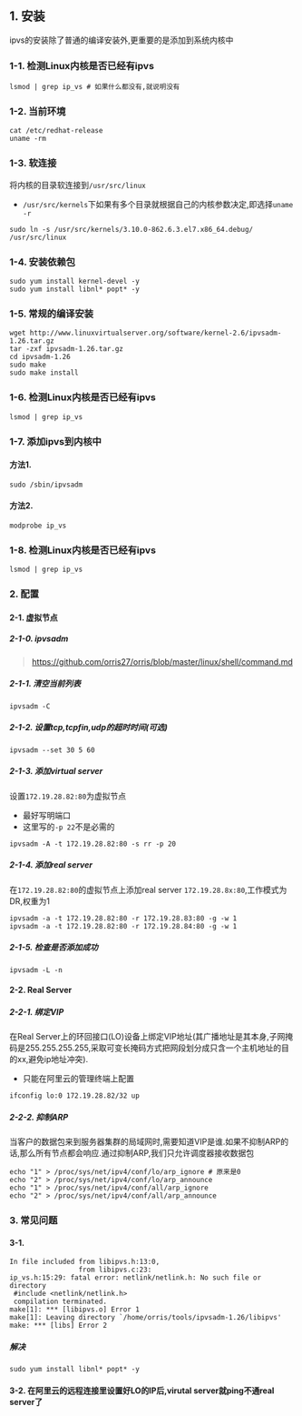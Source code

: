 ## 1. 安装
ipvs的安装除了普通的编译安装外,更重要的是添加到系统内核中
### 1-1. 检测Linux内核是否已经有ipvs
```
lsmod | grep ip_vs # 如果什么都没有,就说明没有
```
### 1-2. 当前环境
```
cat /etc/redhat-release
uname -rm
```
### 1-3. 软连接
将内核的目录软连接到`/usr/src/linux`
+ `/usr/src/kernels`下如果有多个目录就根据自己的内核参数决定,即选择`uname -r`
```
sudo ln -s /usr/src/kernels/3.10.0-862.6.3.el7.x86_64.debug/ /usr/src/linux
```
### 1-4. 安装依赖包
```
sudo yum install kernel-devel -y
sudo yum install libnl* popt* -y

```
### 1-5. 常规的编译安装
```
wget http://www.linuxvirtualserver.org/software/kernel-2.6/ipvsadm-1.26.tar.gz
tar -zxf ipvsadm-1.26.tar.gz
cd ipvsadm-1.26
sudo make 
sudo make install
```
### 1-6. 检测Linux内核是否已经有ipvs
```
lsmod | grep ip_vs
```
### 1-7. 添加ipvs到内核中
#### 方法1.
```
sudo /sbin/ipvsadm
```
#### 方法2.
```
modprobe ip_vs
```
### 1-8. 检测Linux内核是否已经有ipvs
```
lsmod | grep ip_vs
```
### 2. 配置
#### 2-1. 虚拟节点
##### 2-1-0. ipvsadm
> https://github.com/orris27/orris/blob/master/linux/shell/command.md
##### 2-1-1. 清空当前列表
```
ipvsadm -C
```
##### 2-1-2. 设置tcp,tcpfin,udp的超时时间(可选)
```
ipvsadm --set 30 5 60
```
##### 2-1-3. 添加virtual server
设置`172.19.28.82:80`为虚拟节点
+ 最好写明端口
+ 这里写的`-p 22`不是必需的
```
ipvsadm -A -t 172.19.28.82:80 -s rr -p 20
```
##### 2-1-4. 添加real server
在`172.19.28.82:80`的虚拟节点上添加real server `172.19.28.8x:80`,工作模式为DR,权重为1
```
ipvsadm -a -t 172.19.28.82:80 -r 172.19.28.83:80 -g -w 1
ipvsadm -a -t 172.19.28.82:80 -r 172.19.28.84:80 -g -w 1
```
##### 2-1-5. 检查是否添加成功
```
ipvsadm -L -n
```
#### 2-2. Real Server
##### 2-2-1. 绑定VIP
在Real Server上的环回接口(LO)设备上绑定VIP地址(其广播地址是其本身,子网掩码是255.255.255.255,采取可变长掩码方式把网段划分成只含一个主机地址的目的xx,避免ip地址冲突).
+ 只能在阿里云的管理终端上配置
```
ifconfig lo:0 172.19.28.82/32 up
```
##### 2-2-2. 抑制ARP
当客户的数据包来到服务器集群的局域网时,需要知道VIP是谁.如果不抑制ARP的话,那么所有节点都会响应.通过抑制ARP,我们只允许调度器接收数据包
```
echo "1" > /proc/sys/net/ipv4/conf/lo/arp_ignore # 原来是0
echo "2" > /proc/sys/net/ipv4/conf/lo/arp_announce
echo "1" > /proc/sys/net/ipv4/conf/all/arp_ignore
echo "2" > /proc/sys/net/ipv4/conf/all/arp_announce
```


### 3. 常见问题
#### 3-1. 
```
In file included from libipvs.h:13:0,
                 from libipvs.c:23:
ip_vs.h:15:29: fatal error: netlink/netlink.h: No such file or directory
 #include <netlink/netlink.h>
 compilation terminated.
make[1]: *** [libipvs.o] Error 1
make[1]: Leaving directory `/home/orris/tools/ipvsadm-1.26/libipvs'
make: *** [libs] Error 2
```
##### 解决
```
sudo yum install libnl* popt* -y
```
#### 3-2. 在阿里云的远程连接里设置好LO的IP后,virutal server就ping不通real server了

